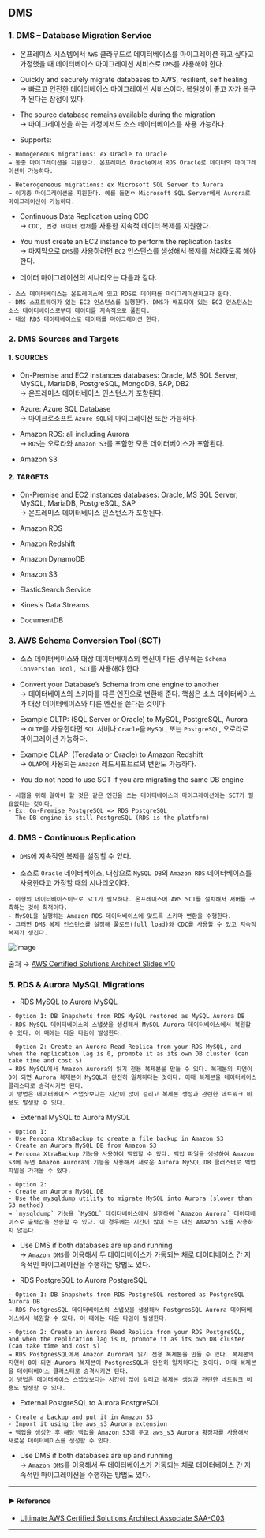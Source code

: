 ## DMS 
### 1. DMS – Database Migration Service
- 온프레미스 시스템에서 `AWS` 클라우드로 데이터베이스를 마이그레이션 하고 싶다고 가정했을 때 데이터베이스 마이그레이션 서비스로 `DMS`를 사용해야 한다.

- Quickly and securely migrate databases to AWS, resilient, self healing  
→ 빠르고 안전한 데이터베이스 마이그레이션 서비스이다. 복원성이 좋고 자가 복구가 된다는 장점이 있다.

- The source database remains available during the migration  
→ 마이그레이션을 하는 과정에서도 소스 데이터베이스를 사용 가능하다.

- Supports:
~~~
- Homogeneous migrations: ex Oracle to Oracle
→ 동종 마이그레이션을 지원한다. 온프레미스 Oracle에서 RDS Oracle로 데이터의 마이그레이션이 가능하다.

- Heterogeneous migrations: ex Microsoft SQL Server to Aurora
→ 이기종 마이그레이션을 지원한다. 예를 들면ㅁ Microsoft SQL Server에서 Aurora로 마이그레이션이 가능하다.
~~~

- Continuous Data Replication using CDC  
→ `CDC, 변경 데이터 캡처`를 사용한 지속적 데이터 복제를 지원한다.

- You must create an EC2 instance to perform the replication tasks  
→ 마지막으로 `DMS`를 사용하려면 `EC2` 인스턴스를 생성해서 복제를 처리하도록 해야한다.

- 데이터 마이그레이션의 시나리오는 다음과 같다.
~~~
- 소스 데이터베이스는 온프레미스에 있고 RDS로 데이터를 마이그레이션하고자 한다.
- DMS 소프트웨어가 있는 EC2 인스턴스를 실행한다. DMS가 배포되어 있는 EC2 인스턴스는 소스 데이터베이스로부터 데이터를 지속적으로 풀한다.
- 대상 RDS 데이터베이스로 데이터를 마이그레이션 한다.
~~~

### 2. DMS Sources and Targets
#### 1. SOURCES
- On-Premise and EC2 instances databases: Oracle, MS SQL Server, MySQL, MariaDB, PostgreSQL, MongoDB, SAP, DB2  
→ 온프레미스 데이터베이스 인스턴스가 포함된다.

- Azure: Azure SQL Database  
→ 마이크로소프트 `Azure SQL`의 마이그레이션 또한 가능하다.
 
- Amazon RDS: all including Aurora  
→ `RDS`는 오로라와 `Amazon S3`를 포함한 모든 데이터베이스가 포함된다.

- Amazon S3

#### 2. TARGETS
- On-Premise and EC2 instances databases: Oracle, MS SQL Server, MySQL, MariaDB, PostgreSQL, SAP  
→ 온프레미스 데이터베이스 인스턴스가 포함된다.

- Amazon RDS
- Amazon Redshift
- Amazon DynamoDB
- Amazon S3
- ElasticSearch Service
- Kinesis Data Streams
- DocumentDB

### 3. AWS Schema Conversion Tool (SCT)
- 소스 데이터베이스와 대상 데이터베이스의 엔진이 다른 경우에는 `Schema Conversion Tool, SCT`를 사용해야 한다.

- Convert your Database’s Schema from one engine to another  
→ 데이터베이스의 스키마를 다른 엔진으로 변환해 준다. 핵심은 소스 데이터베이스가 대상 데이터베이스와 다른 엔진을 쓴다는 것이다.

- Example OLTP: (SQL Server or Oracle) to MySQL, PostgreSQL, Aurora  
→ `OLTP`를 사용한다면 `SQL` 서버나 `Oracle`을 `MySQL`, 또는 `PostgreSQL`, 오로라로 마이그레이션 가능하다.

- Example OLAP: (Teradata or Oracle) to Amazon Redshift  
→ `OLAP`에 사용되는 `Amazon` 레드시프트로의 변환도 가능하다.

- You do not need to use SCT if you are migrating the same DB engine
~~~
- 시험을 위해 알아야 할 것은 같은 엔진을 쓰는 데이터베이스의 마이그레이션에는 SCT가 필요없다는 것이다.
- Ex: On-Premise PostgreSQL => RDS PostgreSQL
- The DB engine is still PostgreSQL (RDS is the platform)
~~~

### 4. DMS - Continuous Replication
- `DMS`에 지속적인 복제를 설정할 수 있다.

- 소스로 `Oracle` 데이터베이스, 대상으로 `MySQL DB`의 `Amazon RDS` 데이터베이스를 사용한다고 가정할 때의 시나리오이다.
~~~
- 이형의 데이터베이스이므로 SCT가 필요하다. 온프레미스에 AWS SCT를 설치해서 서버를 구축하는 것이 최적이다.
- MySQL을 실행하는 Amazon RDS 데이터베이스에 맞도록 스키마 변환을 수행한다.
- 그러면 DMS 복제 인스턴스를 설정해 풀로드(full load)와 CDC를 사용할 수 있고 지속적 복제가 생긴다.
~~~

![image](https://github.com/sanguk2794/AWS/assets/97398071/34809fd9-42f0-463d-b72b-85fa6709dbf2)

출처 → [AWS Certified Solutions Architect Slides v10](https://courses.datacumulus.com/downloads/certified-solutions-architect-pn9/)

### 5. RDS & Aurora MySQL Migrations
- RDS MySQL to Aurora MySQL
~~~
- Option 1: DB Snapshots from RDS MySQL restored as MySQL Aurora DB
→ RDS MySQL 데이터베이스의 스냅샷을 생성해서 MySQL Aurora 데이터베이스에서 복원할 수 있다. 이 때에는 다운 타임이 발생한다.

- Option 2: Create an Aurora Read Replica from your RDS MySQL, and when the replication lag is 0, promote it as its own DB cluster (can take time and cost $)
→ RDS MySQL에서 Amazon Aurora의 읽기 전용 복제본을 만들 수 있다. 복제본의 지연이 0이 되면 Aurora 복제본이 MySQL과 완전히 일치하다는 것이다. 이때 복제본을 데이터베이스 클러스터로 승격시키면 된다.
이 방법은 데이터베이스 스냅샷보다는 시간이 많이 걸리고 복제본 생성과 관련한 네트워크 비용도 발생할 수 있다.
~~~

- External MySQL to Aurora MySQL
~~~
- Option 1:
- Use Percona XtraBackup to create a file backup in Amazon S3
- Create an Aurora MySQL DB from Amazon S3
→ Percona XtraBackup 기능을 사용하여 백업할 수 있다. 백업 파일을 생성하여 Amazon S3에 두면 Amazon Aurora의 기능을 사용해서 새로운 Aurora MySQL DB 클러스터로 백업 파일을 가져올 수 있다.

- Option 2:
- Create an Aurora MySQL DB
- Use the mysqldump utility to migrate MySQL into Aurora (slower than S3 method)
→ `mysqldump` 기능을 `MySQL` 데이터베이스에서 실행하여 `Amazon Aurora` 데이터베이스로 출력값을 전송할 수 있다. 이 경우에는 시간이 많이 드는 대신 Amazon S3를 사용하지 않는다.
~~~

- Use DMS if both databases are up and running  
→ `Amazon DMS`를 이용해서 두 데이터베이스가 가동되는 채로 데이터베이스 간 지속적인 마이그레이션을 수행하는 방법도 있다.

- RDS PostgreSQL to Aurora PostgreSQL
~~~
- Option 1: DB Snapshots from RDS PostgreSQL restored as PostgreSQL Aurora DB
→ RDS PostgresSQL 데이터베이스의 스냅샷을 생성해서 PostgresSQL Aurora 데이터베이스에서 복원할 수 있다. 이 때에는 다운 타임이 발생한다.

- Option 2: Create an Aurora Read Replica from your RDS PostgreSQL, and when the replication lag is 0, promote it as its own DB cluster (can take time and cost $)
→ RDS PostgresSQL에서 Amazon Aurora의 읽기 전용 복제본을 만들 수 있다. 복제본의 지연이 0이 되면 Aurora 복제본이 PostgresSQL과 완전히 일치하다는 것이다. 이때 복제본을 데이터베이스 클러스터로 승격시키면 된다.
이 방법은 데이터베이스 스냅샷보다는 시간이 많이 걸리고 복제본 생성과 관련한 네트워크 비용도 발생할 수 있다.
~~~

- External PostgreSQL to Aurora PostgreSQL
~~~
- Create a backup and put it in Amazon S3
- Import it using the aws_s3 Aurora extension
→ 백업을 생성한 후 해당 백업을 Amazon S3에 두고 aws_s3 Aurora 확장자를 사용해서 새로운 데이터베이스를 생성할 수 있다.
~~~

- Use DMS if both databases are up and running  
→ `Amazon DMS`를 이용해서 두 데이터베이스가 가동되는 채로 데이터베이스 간 지속적인 마이그레이션을 수행하는 방법도 있다.

---
#### ▶ Reference
- [Ultimate AWS Certified Solutions Architect Associate SAA-C03](https://www.udemy.com/course/aws-certified-solutions-architect-associate-saa-c03/)
---